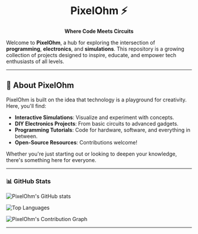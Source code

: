 <h1 align="center">PixelOhm ⚡</h1>  

<p align="center"><strong>Where Code Meets Circuits</strong></p>

Welcome to **PixelOhm**, a hub for exploring the intersection of **programming**, **electronics**, and **simulations**. This repository is a growing collection of projects designed to inspire, educate, and empower tech enthusiasts of all levels.  

---

## 🌟 About PixelOhm  
PixelOhm is built on the idea that technology is a playground for creativity. Here, you'll find:  
- **Interactive Simulations**: Visualize and experiment with concepts.  
- **DIY Electronics Projects**: From basic circuits to advanced gadgets.  
- **Programming Tutorials**: Code for hardware, software, and everything in between.  
- **Open-Source Resources**: Contributions welcome!  

Whether you're just starting out or looking to deepen your knowledge, there's something here for everyone.  

---

### 📊 GitHub Stats  

![PixelOhm's GitHub stats](https://github-readme-stats.vercel.app/api?username=PixelOhm&show_icons=true&theme=tokyonight)  

![Top Languages](https://github-readme-stats.vercel.app/api/top-langs/?username=PixelOhm&layout=compact&theme=tokyonight)

![PixelOhm's Contribution Graph](https://github-readme-streak-stats.herokuapp.com/?user=PixelOhm&theme=tokyonight)

---
